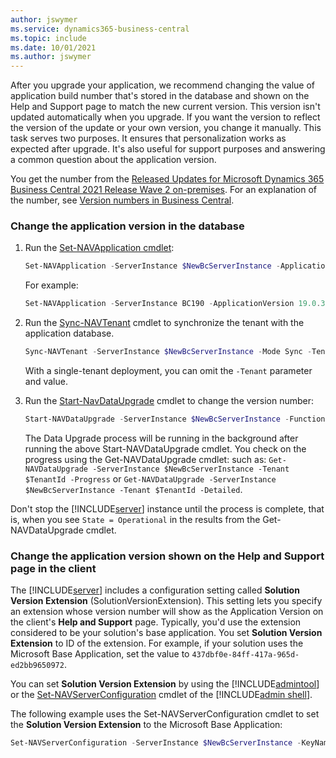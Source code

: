 ```yaml
---
author: jswymer
ms.service: dynamics365-business-central
ms.topic: include
ms.date: 10/01/2021
ms.author: jswymer
---
```

After you upgrade your application, we recommend changing the value of application build number that's stored in the database and shown on the Help and Support page to match the new current version. This version isn't updated automatically when you upgrade. If you want the version to reflect the version of the update or your own version, you change it manually. This task serves two purposes. It ensures that personalization works as expected after upgrade. It's also useful for support purposes and answering a common question about the application version.

You get the number from the [Released Updates for Microsoft Dynamics 365 Business Central 2021 Release Wave 2 on-premises](https://support.microsoft.com/help/4528706). For an explanation of the number, see [Version numbers in Business Central](../../administration/version-numbers.md).

### Change the application version in the database

1. Run the [Set-NAVApplication cmdlet](/powershell/module/microsoft.dynamics.nav.management/set-navapplication):

    ```powershell
    Set-NAVApplication -ServerInstance $NewBcServerInstance -ApplicationVersion $NewBCVersion -Force
    ```

    For example:

    ```powershell
    Set-NAVApplication -ServerInstance BC190 -ApplicationVersion 19.0.38071.0 -Force
    ```

2. Run the [Sync-NAVTenant](/powershell/module/microsoft.dynamics.nav.management/sync-navtenant) cmdlet to synchronize the tenant with the application database.

    ```powershell  
    Sync-NAVTenant -ServerInstance $NewBcServerInstance -Mode Sync -Tenant $TenantId
    ```

    With a single-tenant deployment, you can omit the `-Tenant` parameter and value.

3. Run the [Start-NavDataUpgrade](/powershell/module/microsoft.dynamics.nav.management/start-navdataupgrade) cmdlet to change the version number:

    ```powershell
    Start-NAVDataUpgrade -ServerInstance $NewBcServerInstance -FunctionExecutionMode Serial -Tenant $TenantId
    ```

    The Data Upgrade process will be running in the background after running the above Start-NAVDataUpgrade cmdlet. You check on the progress using the Get-NAVDataUpgrade cmdlet: such as: `Get-NAVDataUpgrade -ServerInstance $NewBcServerInstance -Tenant $TenantId -Progress` or `Get-NAVDataUpgrade -ServerInstance $NewBcServerInstance -Tenant $TenantId -Detailed`.

Don't stop the [!INCLUDE[server](server.md)] instance until the process is complete, that is, when you see `State = Operational` in the results from the Get-NAVDataUpgrade cmdlet.

### Change the application version shown on the Help and Support page in the client

The [!INCLUDE[server](server.md)] includes a configuration setting called **Solution Version Extension** (SolutionVersionExtension). This setting lets you specify an extension whose version number will show as the Application Version on the client's **Help and Support** page. Typically, you'd use the extension considered to be your solution's base application. You set **Solution Version Extension** to ID of the extension. For example, if your solution uses the Microsoft Base Application, set the value to `437dbf0e-84ff-417a-965d-ed2bb9650972`.

You can set **Solution Version Extension** by using the [!INCLUDE[admintool](admintool.md)] or the [Set-NAVServerConfiguration](/powershell/module/microsoft.dynamics.nav.management/set-navserverconfiguration) cmdlet of the [!INCLUDE[admin shell](adminshell.md)].

The following example uses the Set-NAVServerConfiguration cmdlet to set the **Solution Version Extension** to the Microsoft Base Application:

```powershell  
Set-NAVServerConfiguration -ServerInstance $NewBcServerInstance -KeyName SolutionVersionExtension -KeyValue "437dbf0e-84ff-417a-965d-ed2bb9650972" -ApplyTo All  
```
